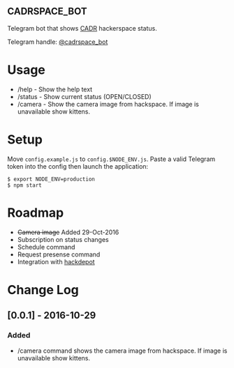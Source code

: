 
CADRSPACE_BOT
-------------

Telegram bot that shows [CADR](https://cadrspace.ru) hackerspace
status.

Telegram handle: [@cadrspace_bot](telegram.me/cadrspace_bot)

Usage
=====

* /help - Show the help text
* /status - Show current status (OPEN/CLOSED)
* /camera - Show the camera image from hackspace. If image is
  unavailable show kittens.

Setup
=====

Move `config.example.js` to `config.$NODE_ENV.js`.  Paste a valid
Telegram token into the config then launch the application:

```
$ export NODE_ENV=production
$ npm start
```

Roadmap
=======
* ~~Camera image~~ Added 29-Oct-2016
* Subscription on status changes
* Schedule command
* Request presense command
* Integration with [hackdepot](https://github.com/cadrspace/hackdepot)

# Change Log
## [0.0.1] - 2016-10-29
### Added
- /camera command shows the camera image from hackspace. If image is
  unavailable show kittens.

